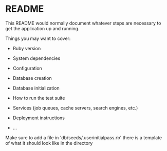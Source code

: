 # README

This README would normally document whatever steps are necessary to get the
application up and running.

Things you may want to cover:

* Ruby version

* System dependencies

* Configuration

* Database creation

* Database initialization

* How to run the test suite

* Services (job queues, cache servers, search engines, etc.)

* Deployment instructions

* ...


Make sure to add a file in 'db/seeds/.userinitialpass.rb' there is a template of what it should look like in the directory
